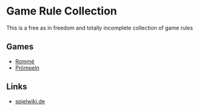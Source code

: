 # Game Rule Collection

This is a free as in freedom and totally incomplete collection of game rules

## Games

* [Rommé](card/romme.md)
* [Prömpeln](bottle/proempel.md)

## Links

* [spielwiki.de](https://www.spielwiki.de)
